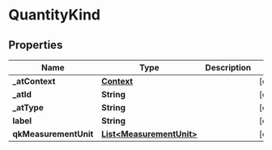 # QuantityKind

## Properties
Name | Type | Description | Notes
------------ | ------------- | ------------- | -------------
**_atContext** | [**Context**](Context.md) |  |  [optional]
**_atId** | **String** |  |  [optional]
**_atType** | **String** |  |  [optional]
**label** | **String** |  |  [optional]
**qkMeasurementUnit** | [**List&lt;MeasurementUnit&gt;**](MeasurementUnit.md) |  |  [optional]
